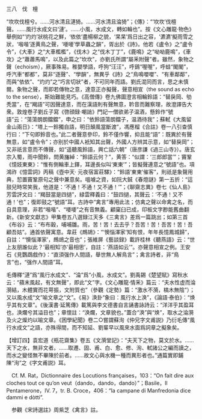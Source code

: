 三八　伐　檀

“坎坎伐檀兮。……河水清且漣猗。……河水清且淪猗”；《傳》：“‘坎坎’伐檀聲。……風行水成文曰‘漣’。……小風，水成文，轉如輪也”。按《文心雕龍·物色》舉例如“‘灼灼’狀桃花之鮮，‘依依’盡楊柳之貌，‘杲杲’爲日出之容，‘瀌瀌’擬雨雪之狀，‘喈喈’逐黄鳥之聲，‘喓喓’學草蟲之韻”，胥出於《詩》。他若《盧令》之“盧令令”，《大車》之“大車檻檻”，《伐木》之“伐木丁丁”，《鹿鳴》之“呦呦鹿鳴”，《車攻》之“蕭蕭馬鳴”，以及此篇之“坎坎”，亦劉氏所謂“屬釆附聲”者。雖然，象物之聲（echoism），厥事殊易。稚嬰學語，呼狗“汪汪”，呼鷄“喔喔”，呼蛙“閣閣”，呼汽車“都都”，莫非“逐聲”、“學韻”，無異乎《詩》之“鳥鳴嚶嚶”、“有車鄰鄰”，而與“依依”、“灼灼”之“巧言切狀”者，不可同年而語。劉氏混同而言，思之未慎爾。象物之聲，而即若傳物之意，達意正亦擬聲，聲意相宣（the sound as echo to the sense），斯始難能見巧。《高僧傳》卷九佛圖澄言相輪鈴語：“替戾岡、劬秃當”，在“羯語”可因聲達意，而在漢語則有聲無意，耹音而難察理，故澄譯告大衆。敦煌卷子劉丘子寫《啓顔録·嘲誚》門記一僧欲弟子温酒，懸鈴作“號語”云：“蕩蕩朗朗鐺鐺”，申之曰：“依鈴語蕩朗鐺子，温酒待我”；蘇軾《大風留金山兩日》：“塔上一鈴獨自語，明日顛風當斷渡”，馮應榴《合註》卷一八引查慎行曰：“下句即鈴音也。”此二者聲意參印，鈴不僅作響，抑且能“語”：既異於有聲無意，如“盧令令”；亦别於中國人衹知其出聲，外國人方辨其示意，如“替戾岡”；又非祇言意而不傳聲，如“遥聽風鈴語，興亡話六朝”（唐彦謙《過三山寺》）。唐玄宗入蜀，雨中聞鈴，問黄旛綽：“鈴語云何？”，黄答：“似謂：‘三郎郎當’”；竇鞏《憶妓東東》：“惟有側輪車上鐸，耳邊長似叫‘東東’”；皆擬聲連意之“號語”也。項鴻祚《憶雲詞》丙稿《壺中天·
元夜宿富莊驛》：“鈴語‘東東’催客”，則祇是象聲用典，恝置竇鞏原句之聲中兼意矣。嗢噱之資，如阮大鋮《春燈謎》第一五折：“這鼓兒時常笑我，他道是：‘不通！不通！又不通！’”；《聊齋志異》卷七《仙人島》芳雲評文曰：“羯鼓當是四撾”，緑雲釋義曰：“鼓四撾，其聲云：‘不通！又不通！’也”；復即鼓之“號語”耳。古詩中“禽言”專用此法；仿禽之聲以命禽之名，而自具意理，非若“喈喈”、“喓喓”之有音無義。顧窠臼已成，印板文字尠能舊曲翻新。《新安文獻志》甲集卷五八選録江天多《三禽言》差爲一篇跳出；如第三首《布谷》云：“布布穀，哺哺雛。雨，苦！苦！去去乎？吾苦！苦！吾苦！苦！吾顧吾姑”。通首依聲寓意。韋莊《鷓鴣》：“‘懊惱澤家’知有恨，年年長憶鳳城歸”，自註：“‘懊惱澤家’，鷓鴣之音也”；張維屏《藝談録》載許桂林《聽燕語》云：“世上友朋誰似此？‘最相知’亦‘最相思’，自註：‘燕語如云’”。亦聲意相宣之例。王安石《見鸚鵡戲作》：“直須强作人間語，舉世無人解鳥言”；禽言詩者，非“鳥言”也，“强作人間語”耳。

毛傳釋“漣”爲“風行水成文”、“淪”爲“小風，水成文”。劉禹錫《楚望賦》寫秋水云：“蘋末風起，有文無聲”，即此“文”字。《文心雕龍·情釆》篇云：“夫水性虚而淪漪結，木體實而花萼振，文附質也”（參觀《定勢》篇：“激水不漪，槁木無陰”）；又以風水成“文”喻文章之“文”。《易》涣卦“象曰：風行水上涣”，《論語·泰伯》：“焕乎其有文章”。《後漢書·延篤傳》載篤與李文德書自言誦書詠詩云：“洋洋乎其盈耳也，涣爛兮其溢目也”；章懷註：“涣爛，文章貌也。”蓋合“涣”與“焕”，取水之淪漪及火之燦灼以喻文章。《困學紀聞》卷二○嘗謂蘇洵《仲兄字文甫説》乃衍毛傳“風行水成文”之語，亦殊得間，而不知延、劉輩早以風來水面爲詞章之擬象矣。

【增訂四】袁宏道《瓶花齋集》卷五《文漪堂記》：“夫天下之物，莫文於水。……天下之水，無非文者。……取遷、固、甫、白、愈、修、洵、軾諸公之編而讀之，而水之變怪無不畢陳於前者。……故文心與水機一種而異形者也。”通篇實即鋪陳“洵”之《字文甫説》耳。











　Cf. M. Rat，Dictionnaire des Locutions françaises，103：“On fait dire aux cloches tout ce qu’on veut（dando，dando，dando）”；Basile，Il Pentamerone，IV. 7，tr. B. Croce，406：“la campane di Manfredonia dice dammi e dòtti”.

　参觀《宋詩選註》周紫芝《禽言》註。